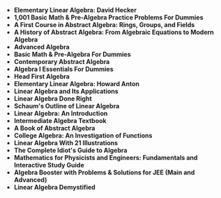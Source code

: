 

<ul>
<li><b><a target="_blank" href="https://github.com/manjunath5496/Algebra-Books/blob/master/ra(1).pdf" style="text-decoration:none;">Elementary Linear Algebra: David Hecker</a></b></li>
                                <li><b><a target="_blank" href="https://github.com/manjunath5496/Algebra-Books/blob/master/ra(2).pdf" style="text-decoration:none;">1,001 Basic Math & Pre-Algebra Practice Problems For Dummies</a></b></li>
                                <li><b><a target="_blank" href="https://github.com/manjunath5496/Algebra-Books/blob/master/ra(3).pdf" style="text-decoration:none;">A First Course in Abstract Algebra: Rings, Groups, and Fields</a></b></li>
 <li><b><a target="_blank" href="https://github.com/manjunath5496/Algebra-Books/blob/master/ra(4).pdf" style="text-decoration:none;">A History of Abstract Algebra: From Algebraic Equations to Modern Algebra </a></b></li>                              
<li><b><a target="_blank" href="https://github.com/manjunath5496/Algebra-Books/blob/master/ra(5).pdf" style="text-decoration:none;">Advanced Algebra</a></b></li>
<li><b><a target="_blank" href="https://github.com/manjunath5496/Algebra-Books/blob/master/ra(6).pdf" style="text-decoration:none;">Basic Math & Pre-Algebra For Dummies</a></b></li>
                                <li><b><a target="_blank" href="https://github.com/manjunath5496/Algebra-Books/blob/master/ra(7).pdf" style="text-decoration:none;">Contemporary Abstract Algebra</a></b></li>
  
<li><b><a target="_blank" href="https://github.com/manjunath5496/Algebra-Books/blob/master/ra(8).pdf" style="text-decoration:none;">Algebra I Essentials For Dummies</a></b></li>
                                <li><b><a target="_blank" href="https://github.com/manjunath5496/Algebra-Books/blob/master/ra(9).rar" style="text-decoration:none;">Head First Algebra</a></b></li>
                                
 <li><b><a target="_blank" href="https://github.com/manjunath5496/Algebra-Books/blob/master/ra(10).pdf" style="text-decoration:none;">Elementary Linear Algebra: Howard Anton</a></b></li>
 <li><b><a target="_blank" href="https://github.com/manjunath5496/Algebra-Books/blob/master/ra(11).pdf" style="text-decoration:none;">Linear Algebra and Its Applications </a></b></li>                              
<li><b><a target="_blank" href="https://github.com/manjunath5496/Algebra-Books/blob/master/ra(12).pdf" style="text-decoration:none;">Linear Algebra Done Right </a></b></li>
<li><b><a target="_blank" href="https://github.com/manjunath5496/Algebra-Books/blob/master/ra(13).pdf" style="text-decoration:none;">Schaum's Outline of Linear Algebra </a></b></li>
                                <li><b><a target="_blank" href="https://github.com/manjunath5496/Algebra-Books/blob/master/ra(14).pdf" style="text-decoration:none;">Linear Algebra: An Introduction</a></b></li>  
  
<li><b><a target="_blank" href="https://github.com/manjunath5496/Algebra-Books/blob/master/ra(15).pdf" style="text-decoration:none;">Intermediate Algebra Textbook</a></b></li>

<li><b><a target="_blank" href="https://github.com/manjunath5496/Algebra-Books/blob/master/ra(16).pdf" style="text-decoration:none;"> A Book of Abstract Algebra</a></b></li>

<li><b><a target="_blank" href="https://github.com/manjunath5496/Algebra-Books/blob/master/ra(17).pdf" style="text-decoration:none;">College Algebra: An Investigation of Functions </a></b></li>
                                <li><b><a target="_blank" href="https://github.com/manjunath5496/Algebra-Books/blob/master/ra(18).pdf" style="text-decoration:none;">Linear Algebra With 21 Illustrations</a></b></li>  
  
<li><b><a target="_blank" href="https://github.com/manjunath5496/Algebra-Books/blob/master/ra(19).pdf" style="text-decoration:none;">The Complete Idiot's Guide to Algebra</a></b></li>

<li><b><a target="_blank" href="https://github.com/manjunath5496/Algebra-Books/blob/master/ra(20).pdf" style="text-decoration:none;"> Mathematics for Physicists and Engineers: Fundamentals and Interactive Study Guide</a></b></li>

  <li><b><a target="_blank" href="https://github.com/manjunath5496/Algebra-Books/blob/master/ra(21).pdf" style="text-decoration:none;">Algebra Booster with Problems & Solutions for JEE (Main and Advanced) </a></b></li> 

  <li><b><a target="_blank" href="https://github.com/manjunath5496/Algebra-Books/blob/master/ra(22).pdf" style="text-decoration:none;">Linear Algebra Demystified </a></b></li> 





                          
</ul>
